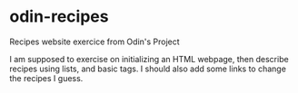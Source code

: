 # odin-recipes
Recipes website exercice from Odin's Project


I am supposed to exercise on initializing an HTML webpage, then describe recipes using lists, and basic tags. I should also add some links to change the recipes I guess.